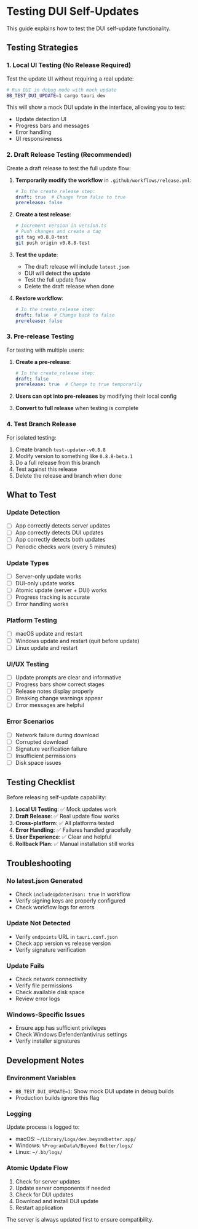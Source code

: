 # Testing DUI Self-Updates

This guide explains how to test the DUI self-update functionality.

## Testing Strategies

### 1. Local UI Testing (No Release Required)

Test the update UI without requiring a real update:

```bash
# Run DUI in debug mode with mock update
BB_TEST_DUI_UPDATE=1 cargo tauri dev
```

This will show a mock DUI update in the interface, allowing you to test:
- Update detection UI
- Progress bars and messages
- Error handling
- UI responsiveness

### 2. Draft Release Testing (Recommended)

Create a draft release to test the full update flow:

1. **Temporarily modify the workflow** in `.github/workflows/release.yml`:
   ```yaml
   # In the create_release step:
   draft: true  # Change from false to true
   prerelease: false
   ```

2. **Create a test release**:
   ```bash
   # Increment version in version.ts
   # Push changes and create a tag
   git tag v0.8.8-test
   git push origin v0.8.8-test
   ```

3. **Test the update**:
   - The draft release will include `latest.json`
   - DUI will detect the update
   - Test the full update flow
   - Delete the draft release when done

4. **Restore workflow**:
   ```yaml
   # In the create_release step:
   draft: false  # Change back to false
   prerelease: false
   ```

### 3. Pre-release Testing

For testing with multiple users:

1. **Create a pre-release**:
   ```yaml
   # In the create_release step:
   draft: false
   prerelease: true  # Change to true temporarily
   ```

2. **Users can opt into pre-releases** by modifying their local config

3. **Convert to full release** when testing is complete

### 4. Test Branch Release

For isolated testing:

1. Create branch `test-updater-v0.8.8`
2. Modify version to something like `0.8.8-beta.1`
3. Do a full release from this branch
4. Test against this release
5. Delete the release and branch when done

## What to Test

### Update Detection
- [ ] App correctly detects server updates
- [ ] App correctly detects DUI updates  
- [ ] App correctly detects both updates
- [ ] Periodic checks work (every 5 minutes)

### Update Types
- [ ] Server-only update works
- [ ] DUI-only update works
- [ ] Atomic update (server + DUI) works
- [ ] Progress tracking is accurate
- [ ] Error handling works

### Platform Testing
- [ ] macOS update and restart
- [ ] Windows update and restart (quit before update)
- [ ] Linux update and restart

### UI/UX Testing
- [ ] Update prompts are clear and informative
- [ ] Progress bars show correct stages
- [ ] Release notes display properly
- [ ] Breaking change warnings appear
- [ ] Error messages are helpful

### Error Scenarios
- [ ] Network failure during download
- [ ] Corrupted download
- [ ] Signature verification failure
- [ ] Insufficient permissions
- [ ] Disk space issues

## Testing Checklist

Before releasing self-update capability:

1. **Local UI Testing**: ✅ Mock updates work
2. **Draft Release**: ✅ Real update flow works  
3. **Cross-platform**: ✅ All platforms tested
4. **Error Handling**: ✅ Failures handled gracefully
5. **User Experience**: ✅ Clear and helpful
6. **Rollback Plan**: ✅ Manual installation still works

## Troubleshooting

### No latest.json Generated
- Check `includeUpdaterJson: true` in workflow
- Verify signing keys are properly configured
- Check workflow logs for errors

### Update Not Detected
- Verify `endpoints` URL in `tauri.conf.json`
- Check app version vs release version
- Verify signature verification

### Update Fails
- Check network connectivity
- Verify file permissions
- Check available disk space
- Review error logs

### Windows-Specific Issues
- Ensure app has sufficient privileges
- Check Windows Defender/antivirus settings
- Verify installer signatures

## Development Notes

### Environment Variables
- `BB_TEST_DUI_UPDATE=1`: Show mock DUI update in debug builds
- Production builds ignore this flag

### Logging
Update process is logged to:
- macOS: `~/Library/Logs/dev.beyondbetter.app/`
- Windows: `%ProgramData%/Beyond Better/logs/`
- Linux: `~/.bb/logs/`

### Atomic Update Flow
1. Check for server updates
2. Update server components if needed
3. Check for DUI updates
4. Download and install DUI update
5. Restart application

The server is always updated first to ensure compatibility.